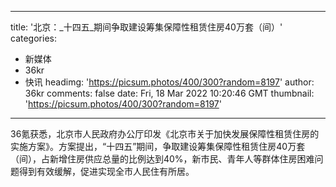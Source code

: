 
---
title: '北京：_十四五_期间争取建设筹集保障性租赁住房40万套（间）'
categories: 
 - 新媒体
 - 36kr
 - 快讯
headimg: 'https://picsum.photos/400/300?random=8197'
author: 36kr
comments: false
date: Fri, 18 Mar 2022 10:20:46 GMT
thumbnail: 'https://picsum.photos/400/300?random=8197'
---

<div>   
36氪获悉，北京市人民政府办公厅印发《北京市关于加快发展保障性租赁住房的实施方案》。方案提出，“十四五”期间，争取建设筹集保障性租赁住房40万套（间），占新增住房供应总量的比例达到40%，新市民、青年人等群体住房困难问题得到有效缓解，促进实现全市人民住有所居。  
</div>
            